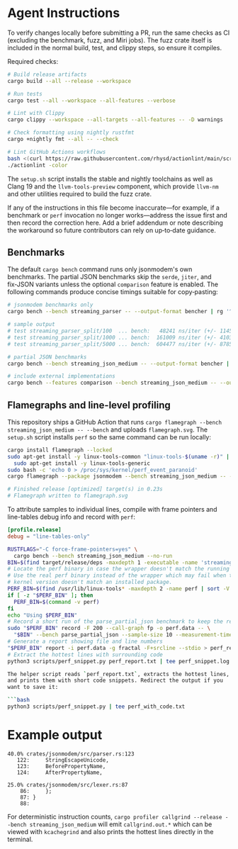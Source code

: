 # Agent Instructions

To verify changes locally before submitting a PR, run the same checks as CI
(excluding the benchmark, fuzz, and Miri jobs).  The fuzz crate itself is
included in the normal build, test, and clippy steps, so ensure it compiles.

Required checks:

```bash
# Build release artifacts
cargo build --all --release --workspace

# Run tests
cargo test --all --workspace --all-features --verbose

# Lint with Clippy
cargo clippy --workspace --all-targets --all-features -- -D warnings

# Check formatting using nightly rustfmt
cargo +nightly fmt --all -- --check

# Lint GitHub Actions workflows
bash <(curl https://raw.githubusercontent.com/rhysd/actionlint/main/scripts/download-actionlint.bash)
./actionlint -color
```

The `setup.sh` script installs the stable and nightly toolchains as well as
Clang 19 and the `llvm-tools-preview` component, which provide `llvm-nm` and
other utilities required to build the fuzz crate.

If any of the instructions in this file become inaccurate—for example, if a
benchmark or `perf` invocation no longer works—address the issue first and then
record the correction here. Add a brief addendum or note describing the
workaround so future contributors can rely on up‑to‑date guidance.

## Benchmarks

The default `cargo bench` command runs only jsonmodem's own benchmarks. The
partial JSON benchmarks skip the `serde`, `jiter`, and fix‑JSON variants unless
the optional `comparison` feature is enabled. The following commands produce
concise timings suitable for copy‑pasting:

```bash
# jsonmodem benchmarks only
cargo bench --bench streaming_parser -- --output-format bencher | rg '^test'

# sample output
# test streaming_parser_split/100  ... bench:   48241 ns/iter (+/- 1145)
# test streaming_parser_split/1000 ... bench:  161009 ns/iter (+/- 4103)
# test streaming_parser_split/5000 ... bench:  604477 ns/iter (+/- 8785)

# partial JSON benchmarks
cargo bench --bench streaming_json_medium -- --output-format bencher | rg '^test'

# include external implementations
cargo bench --features comparison --bench streaming_json_medium -- --output-format bencher | rg '^test'
```

## Flamegraphs and line-level profiling

This repository ships a GitHub Action that runs
`cargo flamegraph --bench streaming_json_medium -- --bench` and uploads
`flamegraph.svg`.  The `setup.sh` script installs `perf` so the same
command can be run locally:

```bash
cargo install flamegraph --locked
sudo apt-get install -y linux-tools-common "linux-tools-$(uname -r)" || \
  sudo apt-get install -y linux-tools-generic
sudo bash -c 'echo 0 > /proc/sys/kernel/perf_event_paranoid'
cargo flamegraph --package jsonmodem --bench streaming_json_medium -- --bench

# Finished release [optimized] target(s) in 0.23s
# Flamegraph written to flamegraph.svg
```

To attribute samples to individual lines, compile with frame pointers and
line-tables debug info and record with `perf`:

```toml
[profile.release]
debug = "line-tables-only"
```

```bash
RUSTFLAGS="-C force-frame-pointers=yes" \
  cargo bench --bench streaming_json_medium --no-run
BIN=$(find target/release/deps -maxdepth 1 -executable -name 'streaming_json_medium-*' | head -n 1)
# Locate the perf binary in case the wrapper doesn't match the running kernel
# Use the real perf binary instead of the wrapper which may fail when the
# kernel version doesn't match an installed package.
PERF_BIN=$(find /usr/lib/linux-tools* -maxdepth 2 -name perf | sort -V | tail -n 1)
if [ -z "$PERF_BIN" ]; then
  PERF_BIN=$(command -v perf)
fi
echo "Using $PERF_BIN"
# Record a short run of the parse_partial_json benchmark to keep the report small
sudo "$PERF_BIN" record -F 200 --call-graph fp -o perf.data -- \
  "$BIN" --bench parse_partial_json --sample-size 10 --measurement-time 1 >/dev/null 2>&1
# Generate a report showing file and line numbers
"$PERF_BIN" report -i perf.data -g fractal -F+srcline --stdio > perf_report.txt 2>&1
# Extract the hottest lines with surrounding code
python3 scripts/perf_snippet.py perf_report.txt | tee perf_snippet.log

The helper script reads `perf_report.txt`, extracts the hottest lines,
and prints them with short code snippets. Redirect the output if you
want to save it:

```bash
python3 scripts/perf_snippet.py | tee perf_with_code.txt
```

# Example output
```text
40.0% crates/jsonmodem/src/parser.rs:123
   122:     StringEscapeUnicode,
   123:     BeforePropertyName,
   124:     AfterPropertyName,

25.0% crates/jsonmodem/src/lexer.rs:87
    86:     };
    87: }
    88:
```

For deterministic instruction counts, `cargo profiler callgrind --release --bench streaming_json_medium` will emit
`callgrind.out.*` which can be viewed with `kcachegrind` and also prints the hottest lines directly in the
terminal.
